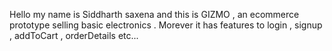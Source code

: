 



Hello my name is Siddharth saxena and this is GIZMO , an ecommerce prototype selling basic electronics .
Morever it has features to login , signup , addToCart , orderDetails etc... 
